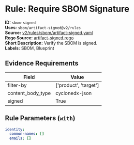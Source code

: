 # Rule: Require SBOM Signature  
**ID:** `sbom-signed`  
**Uses:** `sbom/artifact-signed@v2/rules`  
**Source:** [v2/rules/sbom/artifact-signed.yaml](https://github.com/scribe-public/sample-policies/v2/rules/sbom/artifact-signed.yaml)  
**Rego Source:** [artifact-signed.rego](https://github.com/scribe-public/sample-policies/v2/rules/sbom/artifact-signed.rego)  
**Short Description:** Verify the SBOM is signed.  
**Labels:** SBOM, Blueprint  

## Evidence Requirements  
| Field | Value |
|-------|-------|
| filter-by | ['product', 'target'] |
| content_body_type | cyclonedx-json |
| signed | True |

## Rule Parameters (`with`)  
```yaml
identity:
  common-names: []
  emails: []
```

